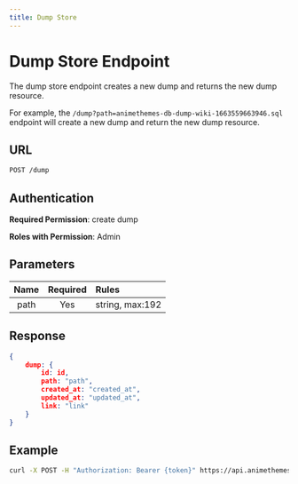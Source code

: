 ```yaml
---
title: Dump Store
---
```


# Dump Store Endpoint

The dump store endpoint creates a new dump and returns the new dump resource.

For example, the `/dump?path=animethemes-db-dump-wiki-1663559663946.sql` endpoint will create a new dump and return the new dump resource.

## URL

```sh
POST /dump
```

## Authentication

**Required Permission**: create dump

**Roles with Permission**: Admin

## Parameters

| Name    | Required | Rules             |
| :-----: | :------: | :---------------- |
| path    | Yes      | string, max:192   |

## Response

```json
{
    dump: {
        id: id,
        path: "path",
        created_at: "created_at",
        updated_at: "updated_at",
        link: "link"
    }
}
```

## Example

```bash
curl -X POST -H "Authorization: Bearer {token}" https://api.animethemes.moe/dump/
```
